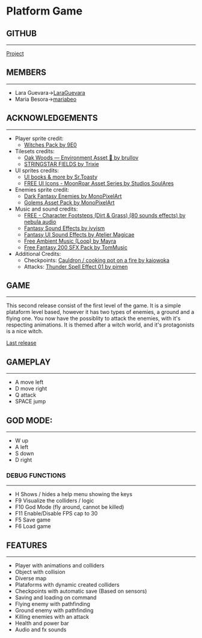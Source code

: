 # Platform Game

## GITHUB
---
[Project](https://github.com/LaraGuevara/Platform-game)

## MEMBERS 
---
* Lara Guevara->[LaraGuevara](https://github.com/LaraGuevara)
* Maria Besora->[mariabeo](https://github.com/mariabeo)

## ACKNOWLEDGEMENTS
---
* Player sprite credit:
  * [Witches Pack by 9E0](https://9e0.itch.io/witches-pack)
* Tilesets credits:
  * [Oak Woods — Environment Asset 🍂 by brullov](https://brullov.itch.io/oak-woods)
  * [STRINGSTAR FIELDS by Trixie](https://trixelized.itch.io/starstring-fields)
* UI sprites credits:
  * [UI books & more by Sr.Toasty](https://srtoasty.itch.io/ui-assets-pack-2)
  * [FREE UI Icons - MoonRoar Asset Series by Studios SoulAres](https://soulares.itch.io/free-ui)
* Enemies sprite credit:
  * [Dark Fantasy Enemies by MonoPixelArt](https://monopixelart.itch.io/dark-fantasy-enemies-asset-pack)
  * [Golems Asset Pack by MonoPixelArt](https://monopixelart.itch.io/golems-pack)
* Music and sound credits:
  * [FREE - Character Footsteps (Dirt & Grass) (80 sounds effects) by nebula audio](https://nebula-audio.itch.io/character-footsteps-rock-grass-pack-1)
  * [Fantasy Sound Effects by ivyism](https://ivyism.itch.io/fantasy-pack)
  * [Fantasy UI Sound Effects by Atelier Magicae](https://ateliermagicae.itch.io/fantasy-ui-sound-effects)
  * [Free Ambient Music (Loop) by Mayra](https://mayragandra.itch.io/freeambientmusic)
  * [Free Fantasy 200 SFX Pack by TomMusic](https://tommusic.itch.io/free-fantasy-200-sfx-pack)
* Additional Credits:
  * Checkpoints: [Cauldron / cooking pot on a fire by kaiowoka](https://kaiowoka.itch.io/cauldron-cooking-pot-on-a-fire)
  * Attacks: [Thunder Spell Effect 01 by pimen](https://pimen.itch.io/thunder-spell-effect-01)

## GAME
---
This second release consist of the first level of the game. It is a simple plataform level based, however it has two types of enemies, a ground and a flying one. You now have the possiblity to attack the enemies, with it's respecting animations. It is themed after a witch world, and it's protagonists is a nice witch. 

[Last release](https://github.com/LaraGuevara/Platform-game/releases/download/v.0.1/v.0.1.PixelPioneers-Platformer-Alpha.zip)


## GAMEPLAY
---
* A move left
* D move right
* Q attack
* SPACE jump

## GOD MODE:
---
* W up
* A left
* S down
* D right

### DEBUG FUNCTIONS 
---
* H Shows / hides a help menu showing the keys
* F9 Visualize the colliders / logic
* F10 God Mode (fly around, cannot be killed)
* F11 Enable/Disable FPS cap to 30
* F5 Save game
* F6 Load game

## FEATURES
---
* Player with animations and colliders
* Object with collision
* Diverse map
* Plataforms with dynamic created colliders
* Checkpoints with automatic save (Based on sensors)
* Saving and loading on command
* Flying enemy with pathfinding
* Ground enemy with pathfinding
* Killing enemies with an attack
* Health and power bar
* Audio and fx sounds
